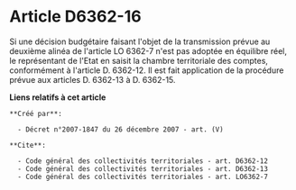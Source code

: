 # Article D6362-16

Si une décision budgétaire faisant l'objet de la transmission prévue au deuxième alinéa de l'article LO 6362-7 n'est pas
adoptée en équilibre réel, le représentant de l'Etat en saisit la chambre territoriale des comptes, conformément à l'article
D. 6362-12. Il est fait application de la procédure prévue aux articles D. 6362-13 à D. 6362-15.

**Liens relatifs à cet article**

	**Créé par**:

	  - Décret n°2007-1847 du 26 décembre 2007 - art. (V)

	**Cite**:

	  - Code général des collectivités territoriales - art. D6362-12
	  - Code général des collectivités territoriales - art. D6362-13
	  - Code général des collectivités territoriales - art. LO6362-7
